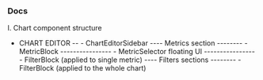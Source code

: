 ### Docs

I. Chart component structure

- CHART EDITOR
  -- - ChartEditorSidebar
  ---- Metrics section
  -------- - MetricBlock
  ---------------- - MetricSelector floating UI
  ---------------- - FilterBlock (applied to single metric)
  ---- Filters sections
  -------- - FilterBlock (applied to the whole chart)
